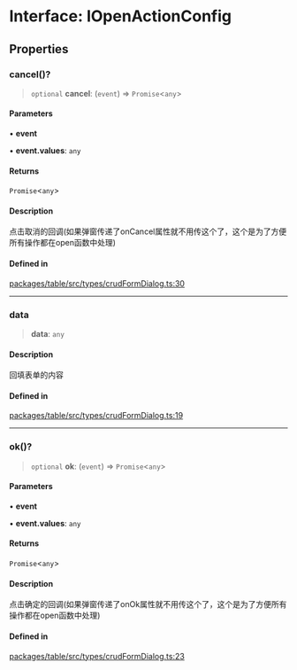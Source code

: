 # Interface: IOpenActionConfig

## Properties

### cancel()?

> `optional` **cancel**: (`event`) => `Promise`\<`any`\>

#### Parameters

• **event**

• **event.values**: `any`

#### Returns

`Promise`\<`any`\>

#### Description

点击取消的回调(如果弹窗传递了onCancel属性就不用传这个了，这个是为了方便所有操作都在open函数中处理)

#### Defined in

[packages/table/src/types/crudFormDialog.ts:30](https://github.com/XiaoPiHong/xph-crud/blob/1453d1f4b2490c13545a9d7404efaaabc2a2fd0f/packages/table/src/types/crudFormDialog.ts#L30)

***

### data

> **data**: `any`

#### Description

回填表单的内容

#### Defined in

[packages/table/src/types/crudFormDialog.ts:19](https://github.com/XiaoPiHong/xph-crud/blob/1453d1f4b2490c13545a9d7404efaaabc2a2fd0f/packages/table/src/types/crudFormDialog.ts#L19)

***

### ok()?

> `optional` **ok**: (`event`) => `Promise`\<`any`\>

#### Parameters

• **event**

• **event.values**: `any`

#### Returns

`Promise`\<`any`\>

#### Description

点击确定的回调(如果弹窗传递了onOk属性就不用传这个了，这个是为了方便所有操作都在open函数中处理)

#### Defined in

[packages/table/src/types/crudFormDialog.ts:23](https://github.com/XiaoPiHong/xph-crud/blob/1453d1f4b2490c13545a9d7404efaaabc2a2fd0f/packages/table/src/types/crudFormDialog.ts#L23)
